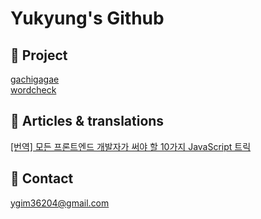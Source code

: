 # Yukyung's Github


📂 Project 
----
<a href="https://github.com/yukyung123/gachigagae"> gachigagae </a>  
<a href="https://github.com/wordcheck/wordcheck-web"> wordcheck </a>


📰 Articles & translations
----
<a target="_blank" href="https://hellodevelopernews.substack.com/p/-10-javascript-?showWelcome=true">[번역] 모든 프론트엔드 개발자가 써야 할 10가지 JavaScript 트릭</a>


📧 Contact
----
ygim36204@gmail.com
